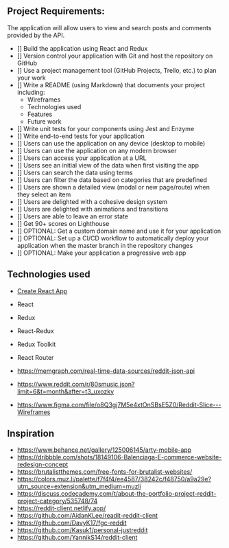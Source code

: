 ## Project Requirements:
The application will allow users to view and search posts and comments provided by the API.

- [] Build the application using React and Redux
- [] Version control your application with Git and host the repository on GitHub
- [] Use a project management tool (GitHub Projects, Trello, etc.) to plan your work
- [] Write a README (using Markdown) that documents your project including:
    - Wireframes
    - Technologies used
    - Features
    - Future work
- [] Write unit tests for your components using Jest and Enzyme
- [] Write end-to-end tests for your application
- [] Users can use the application on any device (desktop to mobile)
- [] Users can use the application on any modern browser
- [] Users can access your application at a URL
- [] Users see an initial view of the data when first visiting the app
- [] Users can search the data using terms
- [] Users can filter the data based on categories that are predefined
- [] Users are shown a detailed view (modal or new page/route) when they select an item
- [] Users are delighted with a cohesive design system
- [] Users are delighted with animations and transitions
- [] Users are able to leave an error state
- [] Get 90+ scores on Lighthouse
- [] OPTIONAL: Get a custom domain name and use it for your application
- [] OPTIONAL: Set up a CI/CD workflow to automatically deploy your application when the master branch in the repository changes
- [] OPTIONAL: Make your application a progressive web app

## Technologies used
- [Create React App](https://create-react-app.dev/)
- React
- Redux
- React-Redux
- Redux Toolkit
- React Router

- https://memgraph.com/real-time-data-sources/reddit-json-api
- https://www.reddit.com/r/80smusic.json?limit=6&t=month&after=t3_uxozky
- https://www.figma.com/file/o8Q3gj7M5e4xtOnSBsE5Z0/Reddit-Slice---Wireframes

## Inspiration
- https://www.behance.net/gallery/125006145/arty-mobile-app
- https://dribbble.com/shots/18149106-Balenciaga-E-commerce-website-redesign-concept
- https://brutalistthemes.com/free-fonts-for-brutalist-websites/
- https://colors.muz.li/palette/f7f4f4/ee4587/38242c/f48750/a9a29e?utm_source=extension&utm_medium=muzli
- https://discuss.codecademy.com/t/about-the-portfolio-project-reddit-project-category/535748/74
- https://reddit-client.netlify.app/
- https://github.com/AidanKLee/readit-reddit-client
- https://github.com/DavyK17/fgc-reddit
- https://github.com/Kasuk1/personal-justreddit
- https://github.com/YannikS14/reddit-client
